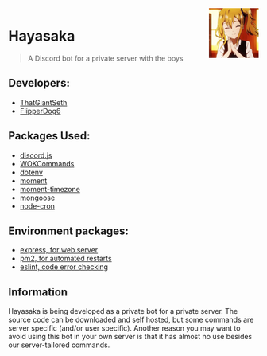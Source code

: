<img src="icon2.png" align="right" />

# Hayasaka
> A Discord bot for a private server with the boys

## Developers:
- [ThatGiantSeth](https://github.com/ThatGiantSeth)
- [FlipperDog6](https://github.com/FlipperDoggit)

## Packages Used:
- [discord.js](https://discord.js.org/#/)
- [WOKCommands](https://www.npmjs.com/package/wokcommands)
- [dotenv](https://www.npmjs.com/package/dotenv)
- [moment](https://momentjs.com)
- [moment-timezone](https://momentjs.com/timezone/)
- [mongoose](https://mongoosejs.com)
- [node-cron](https://www.npmjs.com/package/node-cron)

## Environment packages:
- [express, for web server](https://expressjs.com)
- [pm2, for automated restarts](https://pm2.keymetrics.io)
- [eslint, code error checking](https://eslint.org)

## Information
Hayasaka is being developed as a private bot for a private server. The source code can be downloaded and self hosted, but some commands are server specific (and/or user specific). Another reason you may want to avoid using this bot in your own server is that it has almost no use besides our server-tailored commands. 
